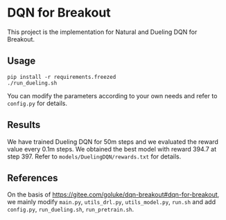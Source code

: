 # DQN for Breakout

This project is the implementation for Natural and Dueling DQN for Breakout.

## Usage

```shell
pip install -r requirements.freezed
./run_dueling.sh
```

You can modify the parameters according to your own needs and refer to `config.py` for details. 

## Results
We have trained Dueling DQN for 50m steps and we evaluated the reward value every 0.1m steps. We obtained the best model with reward 394.7 at step 397. Refer to `models/DuelingDQN/rewards.txt` for details.


## References
On the basis of https://gitee.com/goluke/dqn-breakout#dqn-for-breakout, we mainly modify `main.py`, `utils_drl.py`, `utils_model.py`, `run.sh` and add `config.py`, `run_dueling.sh`, `run_pretrain.sh`.



